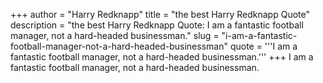 +++
author = "Harry Redknapp"
title = "the best Harry Redknapp Quote"
description = "the best Harry Redknapp Quote: I am a fantastic football manager, not a hard-headed businessman."
slug = "i-am-a-fantastic-football-manager-not-a-hard-headed-businessman"
quote = '''I am a fantastic football manager, not a hard-headed businessman.'''
+++
I am a fantastic football manager, not a hard-headed businessman.
